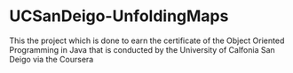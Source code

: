 # UCSanDeigo-UnfoldingMaps
This the project which is done to earn the certificate of the Object Oriented Programming in Java that is conducted by the University of Calfonia San Deigo via the Coursera
